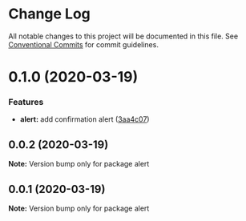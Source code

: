 # Change Log

All notable changes to this project will be documented in this file.
See [Conventional Commits](https://conventionalcommits.org) for commit guidelines.

# 0.1.0 (2020-03-19)


### Features

* **alert:** add confirmation alert ([3aa4c07](https://github.com/udhayakumar-amat/facetofacetestarea/commit/3aa4c074f73b4df9dd1e65f39bef867cd0a3c689))






## 0.0.2 (2020-03-19)

**Note:** Version bump only for package alert






## 0.0.1 (2020-03-19)

**Note:** Version bump only for package alert
